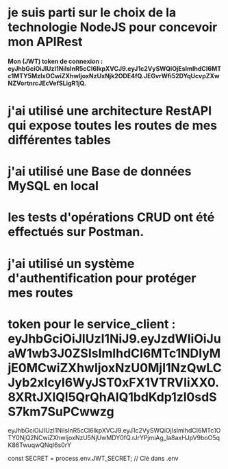 # je suis parti sur le choix de la technologie NodeJS pour concevoir mon APIRest

####  Mon (JWT) token de connexion : eyJhbGciOiJIUzI1NiIsInR5cCI6IkpXVCJ9.eyJ1c2VySWQiOjEsImlhdCI6MTc1MTY5MzIxOCwiZXhwIjoxNzUxNjk2ODE4fQ.JEGvrWfi52DYqUcvpZXwNZVortnrcJEcVefSLigR1jQ.

# j'ai utilisé une architecture RestAPI qui expose toutes les routes de mes différentes tables

# j'ai utilisé une Base de données MySQL en local

# les tests d'opérations CRUD ont été effectués sur Postman.

# j'ai utilisé un système d'authentification pour protéger mes routes


# token pour le service_client : eyJhbGciOiJIUzI1NiJ9.eyJzdWIiOiJuaW1wb3J0ZSIsImlhdCI6MTc1NDIyMjE0MCwiZXhwIjoxNzU0MjI1NzQwLCJyb2xlcyI6WyJST0xFX1VTRVIiXX0.8XRtJXlQl5QrQhAIQ1bdKdp1zl0sdSS7km7SuPCwwzg

eyJhbGciOiJIUzI1NiIsInR5cCI6IkpXVCJ9.eyJ1c2VySWQiOjIsImlhdCI6MTc1OTY0NjQ2NCwiZXhwIjoxNzU5NjUwMDY0fQ.rJrYPjmiAg_la8axHJpV9boO5qK86TwuqwQNqI6s0rY

const SECRET = process.env.JWT_SECRET; // Clé dans .env
